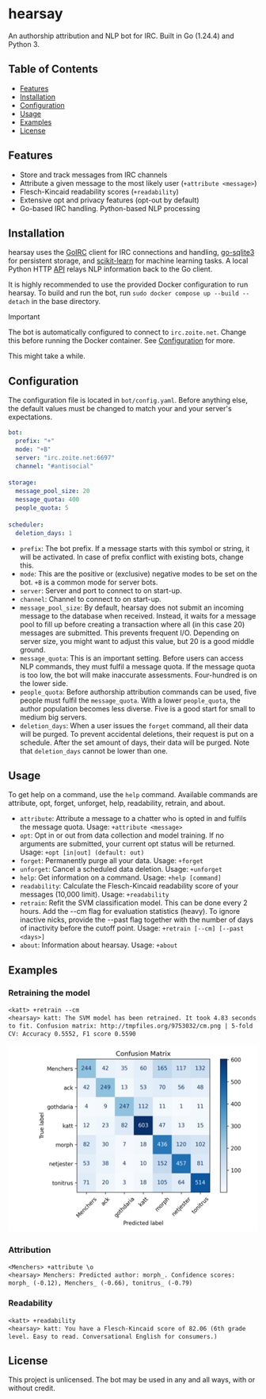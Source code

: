 # hearsay
An authorship attribution and NLP bot for IRC. Built in Go (1.24.4) and Python 3.

## Table of Contents
- [Features](#features)
- [Installation](#installation)
- [Configuration](#configuration)
- [Usage](#usage)
- [Examples](#examples)
- [License](#license)

## Features
- Store and track messages from IRC channels
- Attribute a given message to the most likely user (`+attribute <message>`)
- Flesch-Kincaid readability scores (`+readability`)
- Extensive opt and privacy features (opt-out by default)
- Go-based IRC handling. Python-based NLP processing

## Installation
hearsay uses the [GoIRC](https://github.com/fluffle/goirc) client for IRC connections and handling, [go-sqlite3](https://github.com/mattn/go-sqlite3) for persistent storage, and [scikit-learn](https://scikit-learn.org/) for machine learning tasks. A local Python HTTP [API](https://fastapi.tiangolo.com/) relays NLP information back to the Go client.

It is highly recommended to use the provided Docker configuration to run hearsay. To build and run the bot, run `sudo docker compose up --build --detach` in the base directory.

> [!IMPORTANT]
> The bot is automatically configured to connect to `irc.zoite.net`. Change this before running the Docker container. See [Configuration](#Configuration) for more.

This might take a while.

## Configuration
The configuration file is located in `bot/config.yaml`. Before anything else, the default values must be changed to match your and your server's expectations.

```yaml
bot:
  prefix: "+"
  mode: "+B"
  server: "irc.zoite.net:6697"
  channel: "#antisocial"

storage:
  message_pool_size: 20
  message_quota: 400
  people_quota: 5

scheduler:
  deletion_days: 1
```

- `prefix`: The bot prefix. If a message starts with this symbol or string, it will be activated. In case of prefix conflict with existing bots, change this.
- `mode`: This are the positive or (exclusive) negative modes to be set on the bot. `+B` is a common mode for server bots.
- `server`: Server and port to connect to on start-up.
- `channel`: Channel to connect to on start-up.
- `message_pool_size`: By default, hearsay does not submit an incoming message to the database when received. Instead, it waits for a message pool to fill up before creating a transaction where all (in this case 20) messages are submitted. This prevents frequent I/O. Depending on server size, you might want to adjust this value, but 20 is a good middle ground.
- `message_quota`: This is an important setting. Before users can access NLP commands, they must fulfil a message quota. If the message quota is too low, the bot will make inaccurate assessments. Four-hundred is on the lower side.
- `people_quota`: Before authorship attribution commands can be used, five people must fulfil the `message_quota`. With a lower `people_quota`, the author population becomes less diverse. Five is a good start for small to medium big servers.
- `deletion_days`: When a user issues the `forget` command, all their data will be purged. To prevent accidental deletions, their request is put on a schedule. After the set amount of days, their data will be purged. Note that `deletion_days` cannot be lower than one.

## Usage

To get help on a command, use the `help` command. Available commands are attribute, opt, forget, unforget, help, readability, retrain, and about.

- `attribute`: Attribute a message to a chatter who is opted in and fulfils the message quota. Usage: `+attribute <message>`
- `opt`:  Opt in or out from data collection and model training. If no arguments are submitted, your current opt status will be returned. Usage: `+opt [in|out] (default: out)`
- `forget`: Permanently purge all your data. Usage: `+forget`
- `unforget`: Cancel a scheduled data deletion. Usage: `+unforget`
- `help`: Get information on a command. Usage: `+help [command]`
- `readability`: Calculate the Flesch-Kincaid readability score of your messages (10,000 limit). Usage: `+readability`
- `retrain`: Refit the SVM classification model. This can be done every 2 hours. Add the --cm flag for evaluation statistics (heavy). To ignore inactive nicks, provide the --past flag together with the number of days of inactivity before the cutoff point. Usage: `+retrain [--cm] [--past <days>]`
- `about`: Information about hearsay. Usage: `+about`

## Examples
### Retraining the model
```
<katt> +retrain --cm
<hearsay> katt: The SVM model has been retrained. It took 4.83 seconds to fit. Confusion matrix: http://tmpfiles.org/9753032/cm.png | 5-fold CV: Accuracy 0.5552, F1 score 0.5590
```
![Confusion matrix](/misc/cm.png)

### Attribution
```
<Menchers> +attribute \o
<hearsay> Menchers: Predicted author: morph_. Confidence scores: morph_ (-0.12), Menchers_ (-0.66), tonitrus_ (-0.79)
```

### Readability
```
<katt> +readability
<hearsay> katt: You have a Flesch-Kincaid score of 82.06 (6th grade level. Easy to read. Conversational English for consumers.)
```

## License
This project is unlicensed. The bot may be used in any and all ways, with or without credit.
